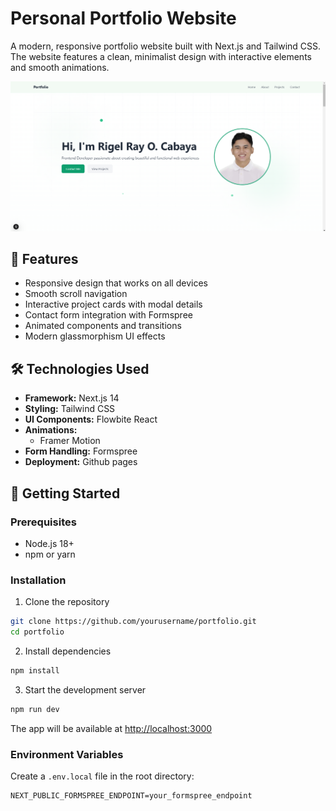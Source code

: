 # Personal Portfolio Website

A modern, responsive portfolio website built with Next.js and Tailwind CSS. The website features a clean, minimalist design with interactive elements and smooth animations.

![Portfolio Preview](public/images/preview.png)

## 🌟 Features

- Responsive design that works on all devices
- Smooth scroll navigation
- Interactive project cards with modal details
- Contact form integration with Formspree
- Animated components and transitions
- Modern glassmorphism UI effects

## 🛠 Technologies Used

- **Framework:** Next.js 14
- **Styling:** Tailwind CSS
- **UI Components:** Flowbite React
- **Animations:**
  - Framer Motion
- **Form Handling:** Formspree
- **Deployment:** Github pages

## 🚀 Getting Started

### Prerequisites

- Node.js 18+
- npm or yarn

### Installation

1. Clone the repository

```bash
git clone https://github.com/yourusername/portfolio.git
cd portfolio
```

2. Install dependencies

```bash
npm install
```

3. Start the development server

```bash
npm run dev
```

The app will be available at [http://localhost:3000](http://localhost:3000)

### Environment Variables

Create a `.env.local` file in the root directory:

```env
NEXT_PUBLIC_FORMSPREE_ENDPOINT=your_formspree_endpoint
```
